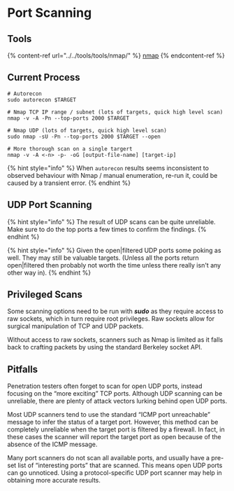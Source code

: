 # Port Scanning

## Tools

{% content-ref url="../../tools/tools/nmap/" %}
[nmap](../../tools/tools/nmap/)
{% endcontent-ref %}

## Current Process

```
# Autorecon
sudo autorecon $TARGET

# Nmap TCP IP range / subnet (lots of targets, quick high level scan)
nmap -v -A -Pn --top-ports 2000 $TARGET

# Nmap UDP (lots of targets, quick high level scan)
sudo nmap -sU -Pn --top-ports 2000 $TARGET --open

# More thorough scan on a single targert
nmap -v -A <-n> -p- -oG [output-file-name] [target-ip]
```

{% hint style="info" %}
When `autorecon` results seems inconsistent to observed behaviour with Nmap / manual enumeration, re-run it, could be caused by a transient error.
{% endhint %}

## UDP Port Scanning

{% hint style="info" %}
The result of UDP scans can be quite unreliable. Make sure to do the top ports a few times to confirm the findings.
{% endhint %}

{% hint style="info" %}
Given the open|filtered UDP ports some poking as well. They may still be valuable targets. (Unless all the ports return open|filtered then probably not worth the time unless there really isn't any other way in).
{% endhint %}

## Privileged Scans

Some scanning options need to be run with _**sudo**_ as they require access to raw sockets, which in turn require root privileges. Raw sockets allow for surgical manipulation of TCP and UDP packets.&#x20;

Without access to raw sockets, scanners such as Nmap is limited as it falls back to crafting packets by using the standard Berkeley socket API.

## Pitfalls

Penetration testers often forget to scan for open UDP ports, instead focusing on the “more exciting” TCP ports. Although UDP scanning can be unreliable, there are plenty of attack vectors lurking behind open UDP ports.

Most UDP scanners tend to use the standard “ICMP port unreachable” message to infer the status of a target port. However, this method can be completely unreliable when the target port is filtered by a firewall. In fact, in these cases the scanner will report the target port as open because of the absence of the ICMP message.

Many port scanners do not scan all available ports, and usually have a pre-set list of “interesting ports” that are scanned. This means open UDP ports can go unnoticed. Using a protocol-specific UDP port scanner may help in obtaining more accurate results.

